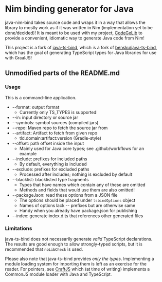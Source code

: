 # Nim binding generator for Java
java-nim-bind takes source code and wraps it in a way that allows the library to mostly work as if it was written in Nim (implementation yet to be done/decided)!
It is meant to be used with my project, [CodeGeLib](https://github.com/Mythical-Forest-Collective/CodeGenLib)
to provide a convenient, idiomatic way to generate Java code from Nim!

This project is a fork of [java-ts-bind](https://github.com/MercerK/java-ts-bind), which is a fork of [bensku/java-ts-bind](https://github.com/bensku/java-ts-bind), which has the goal of generating TypeScript types for Java libraries for use with GraalJS!

## Unmodified parts of the README.md

### Usage
This is a command-line application.

* --format: output format
  * Currently only TS_TYPES is supported
* --in: input directory or source jar
* --symbols: symbol sources (compiled jars)
* --repo: Maven repo to fetch the source jar from
* --artifact: Artifact to fetch from given repo
  * tld.domain:artifact:version (Gradle-style)
* --offset: path offset inside the input
  * Mainly used for Java core types; see .github/workflows for an example
* --include: prefixes for included paths
  * By default, everything is included
* --exclude: prefixes for excluded paths
  * Processed after includes; nothing is excluded by default
* --blacklist: blacklisted type fragments
  * Types that have names which contain any of these are omitted
  * Methods and fields that would use them are also omitted!
* --packageJson: read these options from a JSON file
  * The options should be placed under `tsbindOptions` object
  * Names of options lack -- prefixes but are otherwise same
  * Handy when you already have package.json for publishing
* --index: generate index.d.ts that references other generated files

### Limitations
java-ts-bind does not necessarily generate *valid* TypeScript declarations.
The results are good enough to allow strongly-typed scripts, but it is
recommended that `noLibCheck` is used.

Please also note that java-ts-bind provides *only the types*. Implementing
a module loading system for importing them is left as an exercise for the
reader. For pointers, see [CraftJS](https://github.com/Valtakausi/craftjs)
which (at time of writing) implements a CommonJS module loader with
Java and TypeScript.
